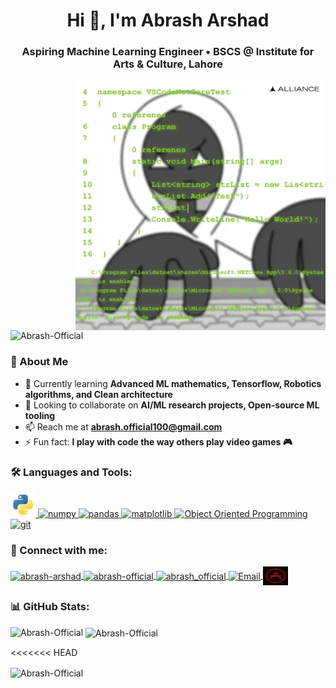 <h1 align="center">Hi 👋, I'm Abrash Arshad</h1>
<h3 align="center">Aspiring Machine Learning Engineer • BSCS @ Institute for Arts & Culture, Lahore</h3>

<img align="right" alt="coding" width="400" src="coding.gif">

<p align="left"> <img src="https://komarev.com/ghpvc/?username=Abrash-Official&label=Profile%20views&color=0e75b6&style=flat" alt="Abrash-Official" /> </p>

### 👀 About Me
- 🌱 Currently learning **Advanced ML mathematics, Tensorflow, Robotics algorithms, and Clean architecture**
- 💞️ Looking to collaborate on **AI/ML research projects, Open-source ML tooling**
- 📫 Reach me at **abrash.official100@gmail.com**
- ⚡ Fun fact: **I play with code the way others play video games 🎮**

### 🛠️ Languages and Tools:
<p align="left">
<a href="https://www.python.org" target="_blank" rel="noreferrer"> <img src="https://raw.githubusercontent.com/devicons/devicon/master/icons/python/python-original.svg" alt="python" width="40" height="40"/> </a>
<a href="https://numpy.org/" target="_blank" rel="noreferrer"> <img src="https://www.vectorlogo.zone/logos/numpy/numpy-icon.svg" alt="numpy" width="40" height="40"/> </a>
<a href="https://pandas.pydata.org/" target="_blank" rel="noreferrer"> <img src="https://cdn.jsdelivr.net/gh/devicons/devicon/icons/pandas/pandas-original.svg" alt="pandas" width="40" height="40"/> </a>
<a href="https://matplotlib.org/" target="_blank" rel="noreferrer"> <img src="https://cdn.jsdelivr.net/gh/devicons/devicon/icons/matplotlib/matplotlib-original.svg" alt="matplotlib" width="40" height="40"/> </a>
<a href="#" target="_blank" rel="noreferrer"> <img src="https://img.icons8.com/color/48/000000/object.png" alt="Object Oriented Programming" height="40" width="40"/> </a>
<a href="https://git-scm.com" target="_blank" rel="noreferrer"> <img src="https://www.vectorlogo.zone/logos/git-scm/git-scm-icon.svg" alt="git" width="40" height="40"/> </a>
</p>

### 🤝 Connect with me:
<p align="left">
<a href="https://linkedin.com/in/abrash-arshad-205b172a7" target="blank"><img align="center" src="https://raw.githubusercontent.com/rahuldkjain/github-profile-readme-generator/master/src/images/icons/Social/linked-in-alt.svg" alt="abrash-arshad" height="30" width="40" /> </a>
<a href="https://leetcode.com/u/Abrash-Official/" target="blank"><img align="center" src="https://raw.githubusercontent.com/rahuldkjain/github-profile-readme-generator/master/src/images/icons/Social/leet-code.svg" alt="abrash-official" height="30" width="40" /> </a>
<a href="https://x.com/Abrash_Official" target="blank"><img align="center" src="https://raw.githubusercontent.com/rahuldkjain/github-profile-readme-generator/master/src/images/icons/Social/twitter.svg" alt="abrash_official" height="30" width="40" /> </a>
<a href="mailto:abrash.official100@gmail.com"><img align="center" src="https://img.icons8.com/fluent/48/000000/mail.png" alt="Email" height="30" width="40"/> </a>
<a href="https://abrash-official.netlify.app/" target="blank"><img align="center" src="portfolio.jpg" alt="portfolio" height="30" width="40" /> </a>
</p>

### 📊 GitHub Stats:
<p align="left">
<img align="left" src="https://github-readme-stats.vercel.app/api/top-langs?username=Abrash-Official&show_icons=true&locale=en&layout=compact&theme=dark" alt="Abrash-Official" />
</p>

<p>&nbsp;<img align="center" src="https://github-readme-stats.vercel.app/api?username=Abrash-Official&show_icons=true&locale=en&theme=dark" alt="Abrash-Official" /></p>

<<<<<<< HEAD
<p><img align="center" src="https://github-readme-streak-stats.herokuapp.com/?user=Abrash-Official&theme=dark" alt="Abrash-Official" /></p>
